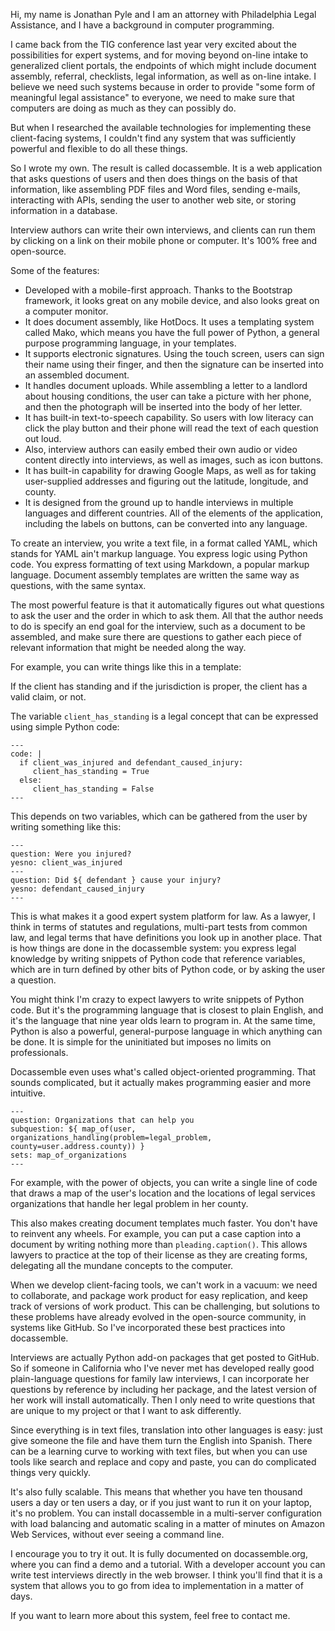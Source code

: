 Hi, my name is Jonathan Pyle and I am an attorney with Philadelphia
Legal Assistance, and I have a background in computer programming.

I came back from the TIG conference last year very excited about the
possibilities for expert systems, and for moving beyond on-line intake
to generalized client portals, the endpoints of which might include
document assembly, referral, checklists, legal information, as well as
on-line intake.  I believe we need such systems because in order to
provide "some form of meaningful legal assistance" to everyone, we
need to make sure that computers are doing as much as they can
possibly do.

But when I researched the available technologies for implementing
these client-facing systems, I couldn't find any system that was
sufficiently powerful and flexible to do all these things.

So I wrote my own.  The result is called docassemble.  It is a web
application that asks questions of users and then does things on the
basis of that information, like assembling PDF files and Word files,
sending e-mails, interacting with APIs, sending the user to another
web site, or storing information in a database.

Interview authors can write their own interviews, and clients can run
them by clicking on a link on their mobile phone or computer.  It's
100% free and open-source.

Some of the features:

* Developed with a mobile-first approach.  Thanks to the Bootstrap
  framework, it looks great on any mobile device, and also looks great
  on a computer monitor.
* It does document assembly, like HotDocs.  It uses a templating
  system called Mako, which means you have the full power of Python, a
  general purpose programming language, in your templates.
* It supports electronic signatures.  Using the touch screen, users
  can sign their name using their finger, and then the signature can
  be inserted into an assembled document.
* It handles document uploads.  While assembling a letter to a
  landlord about housing conditions, the user can take a picture with
  her phone, and then the photograph will be inserted into the body of
  her letter.
* It has built-in text-to-speech capability.  So users with low
  literacy can click the play button and their phone will read the text
  of each question out loud.
* Also, interview authors can easily embed their own audio or video
  content directly into interviews, as well as images, such as icon
  buttons.
* It has built-in capability for drawing Google Maps, as well as for
  taking user-supplied addresses and figuring out the latitude,
  longitude, and county.
* It is designed from the ground up to handle interviews in multiple
  languages and different countries.  All of the elements of the
  application, including the labels on buttons, can be converted into
  any language.

To create an interview, you write a text file, in a format called
YAML, which stands for YAML ain't markup language.  You express logic
using Python code.  You express formatting of text using Markdown, a
popular markup language.  Document assembly templates are written the
same way as questions, with the same syntax.

The most powerful feature is that it automatically figures out what
questions to ask the user and the order in which to ask them.  All
that the author needs to do is specify an end goal for the interview,
such as a document to be assembled, and make sure there are questions
to gather each piece of relevant information that might be needed
along the way.

For example, you can write things like this in a template:

If the client has standing and if the jurisdiction is proper, the
client has a valid claim, or not.

The variable `client_has_standing` is a legal concept that can be
expressed using simple Python code:

    ---
    code: |
      if client_was_injured and defendant_caused_injury:
         client_has_standing = True
      else:
         client_has_standing = False
    ---

This depends on two variables, which can be gathered from the user by
writing something like this:

    ---
    question: Were you injured?
    yesno: client_was_injured
    ---
    question: Did ${ defendant } cause your injury?
    yesno: defendant_caused_injury
    ---

This is what makes it a good expert system platform for law.  As a
lawyer, I think in terms of statutes and regulations, multi-part tests
from common law, and legal terms that have definitions you look up in
another place.  That is how things are done in the docassemble system:
you express legal knowledge by writing snippets of Python code that
reference variables, which are in turn defined by other bits of Python
code, or by asking the user a question.

You might think I'm crazy to expect lawyers to write snippets of
Python code.  But it's the programming language that is closest to
plain English, and it's the language that nine year olds learn to
program in.  At the same time, Python is also a powerful,
general-purpose language in which anything can be done.  It is simple
for the uninitiated but imposes no limits on professionals.

Docassemble even uses what's called object-oriented programming.  That
sounds complicated, but it actually makes programming easier and more
intuitive.

    ---
    question: Organizations that can help you
    subquestion: ${ map_of(user, organizations_handling(problem=legal_problem, county=user.address.county)) }
    sets: map_of_organizations
    ---

For example, with the power of objects, you can write a single line of
code that draws a map of the user's location and the locations
of legal services organizations that handle her legal problem in her
county.

This also makes creating document templates much faster.  You don't
have to reinvent any wheels.  For example, you can put a case caption
into a document by writing nothing more than `pleading.caption()`.
This allows lawyers to practice at the top of their license as they
are creating forms, delegating all the mundane concepts to the
computer.

When we develop client-facing tools, we can't work in a vacuum: we
need to collaborate, and package work product for easy replication,
and keep track of versions of work product.  This can be challenging,
but solutions to these problems have already evolved in the
open-source community, in systems like GitHub.  So I've incorporated
these best practices into docassemble.

Interviews are actually Python add-on packages that get posted to
GitHub.  So if someone in California who I've never met has developed
really good plain-language questions for family law interviews, I can
incorporate her questions by reference by including her package, and
the latest version of her work will install automatically.  Then I
only need to write questions that are unique to my project or that I
want to ask differently.

Since everything is in text files, translation into other languages is
easy: just give someone the file and have them turn the English into
Spanish.  There can be a learning curve to working with text files,
but when you can use tools like search and replace and copy and paste,
you can do complicated things very quickly.

It's also fully scalable.  This means that whether you have ten
thousand users a day or ten users a day, or if you just want to run it
on your laptop, it's no problem.  You can install docassemble in a
multi-server configuration with load balancing and automatic scaling
in a matter of minutes on Amazon Web Services, without ever seeing a
command line.

I encourage you to try it out.  It is fully documented on
docassemble.org, where you can find a demo and a tutorial.  With a
developer account you can write test interviews directly in the web
browser.  I think you'll find that it is a system that allows you to
go from idea to implementation in a matter of days.

If you want to learn more about this system, feel free to contact me.
